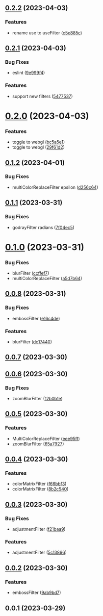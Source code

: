 ## [0.2.2](https://github.com/qq15725/modern-filters/compare/v0.2.1...v0.2.2) (2023-04-03)


### Features

* rename use to useFilter ([c5e885c](https://github.com/qq15725/modern-filters/commit/c5e885c6eb9230960030d9bfb4f9623708f5e44c))



## [0.2.1](https://github.com/qq15725/modern-filters/compare/v0.2.0...v0.2.1) (2023-04-03)


### Bug Fixes

* eslint ([9e999f4](https://github.com/qq15725/modern-filters/commit/9e999f4de88c684c64cfa4c3a7b723c7f1803a68))


### Features

* support new filters ([5477537](https://github.com/qq15725/modern-filters/commit/54775377bde7cfc00cd2248a1ee5e89af4503d1a))



# [0.2.0](https://github.com/qq15725/modern-filters/compare/v0.1.2...v0.2.0) (2023-04-03)


### Features

* toggle to webgl ([bc5a5e1](https://github.com/qq15725/modern-filters/commit/bc5a5e1d343b9a581cad6c44e9a77569070afa4b))
* toggle to webgl ([29f61d2](https://github.com/qq15725/modern-filters/commit/29f61d2d63f73f2fcc0cfaa008627022ab3744dd))



## [0.1.2](https://github.com/qq15725/modern-filters/compare/v0.1.1...v0.1.2) (2023-04-01)


### Bug Fixes

* multiColorReplaceFilter epsilon ([d256c64](https://github.com/qq15725/modern-filters/commit/d256c64145e8b8d90c61bf83c91daaae5917f7fd))



## [0.1.1](https://github.com/qq15725/modern-filters/compare/v0.1.0...v0.1.1) (2023-03-31)


### Bug Fixes

* godrayFilter radians ([7f04ec5](https://github.com/qq15725/modern-filters/commit/7f04ec5300028c6bf253017bee569acc25e21b84))



# [0.1.0](https://github.com/qq15725/modern-filters/compare/v0.0.8...v0.1.0) (2023-03-31)


### Bug Fixes

* blurFilter ([ccffef7](https://github.com/qq15725/modern-filters/commit/ccffef7015211ec79268a252cf7fb518f7cc4538))
* multiColorReplaceFilter ([a5d7b64](https://github.com/qq15725/modern-filters/commit/a5d7b642bf0582c008664b43f35e4ed25ad76b73))



## [0.0.8](https://github.com/qq15725/modern-filters/compare/v0.0.7...v0.0.8) (2023-03-31)


### Bug Fixes

* embossFilter ([e16c4de](https://github.com/qq15725/modern-filters/commit/e16c4deccb6906d4d5290ffe90fea66d52d9c476))


### Features

* blurFilter ([dc17440](https://github.com/qq15725/modern-filters/commit/dc17440dc8f98fc4e18dc1906bb69de908840d93))



## [0.0.7](https://github.com/qq15725/modern-filters/compare/v0.0.6...v0.0.7) (2023-03-30)



## [0.0.6](https://github.com/qq15725/modern-filters/compare/v0.0.5...v0.0.6) (2023-03-30)


### Bug Fixes

* zoomBlurFilter ([12b0b1e](https://github.com/qq15725/modern-filters/commit/12b0b1eb11ccc294f0df4649b9686ef8094d8d4c))



## [0.0.5](https://github.com/qq15725/modern-filters/compare/v0.0.4...v0.0.5) (2023-03-30)


### Features

* MultiColorReplaceFilter ([eee95ff](https://github.com/qq15725/modern-filters/commit/eee95ff2b3e60775edd6918b98dab4601e3a8fc3))
* zoomBlurFilter ([65a7927](https://github.com/qq15725/modern-filters/commit/65a79273c0d9be0a227ca6027f50b13125a21a9c))



## [0.0.4](https://github.com/qq15725/modern-filters/compare/v0.0.3...v0.0.4) (2023-03-30)


### Features

* colorMatrixFilter ([f66bbf3](https://github.com/qq15725/modern-filters/commit/f66bbf3be020bc41bf53c0b872e768744077d3d6))
* colorMatrixFilter ([8b2c540](https://github.com/qq15725/modern-filters/commit/8b2c540cc5e1b31edb89a393297ed20da33a4a31))



## [0.0.3](https://github.com/qq15725/modern-filters/compare/v0.0.2...v0.0.3) (2023-03-30)


### Bug Fixes

* adjustmentFilter ([f21baa9](https://github.com/qq15725/modern-filters/commit/f21baa98f6dec86753ac02f27d436cc2327c6af4))


### Features

* adjustmentFilter ([5c13896](https://github.com/qq15725/modern-filters/commit/5c13896ddbb541dbeb3f1c7e6a5707a785925200))



## [0.0.2](https://github.com/qq15725/modern-filters/compare/v0.0.1...v0.0.2) (2023-03-30)


### Features

* embossFilter ([9ab9bd7](https://github.com/qq15725/modern-filters/commit/9ab9bd774e93a8dd7168f109d936e2a8d3f1b2e4))



## 0.0.1 (2023-03-29)



